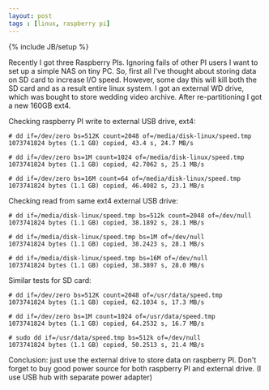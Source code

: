 ```yaml
---
layout: post
tags : [linux, raspberry pi]
---
```

{% include JB/setup %}

Recently I got three Raspberry PIs. Ignoring fails of other PI users I want to set up a simple NAS on tiny PC. So, first all I've thought about storing data on SD card to increase I/O speed. However, some day this will kill both the SD card and as a result entire linux system. I got an external WD drive, which was bought to store wedding video archive. After re-partitioning I got a new 160GB ext4.

Checking raspberry PI write to external USB drive, ext4:

    # dd if=/dev/zero bs=512K count=2048 of=/media/disk-linux/speed.tmp
    1073741824 bytes (1.1 GB) copied, 43.4 s, 24.7 MB/s

    # dd if=/dev/zero bs=1M count=1024 of=/media/disk-linux/speed.tmp
    1073741824 bytes (1.1 GB) copied, 42.7062 s, 25.1 MB/s

    # dd if=/dev/zero bs=16M count=64 of=/media/disk-linux/speed.tmp
    1073741824 bytes (1.1 GB) copied, 46.4082 s, 23.1 MB/s

Checking read from same ext4 external USB drive:

    # dd if=/media/disk-linux/speed.tmp bs=512k count=2048 of=/dev/null
    1073741824 bytes (1.1 GB) copied, 38.1892 s, 28.1 MB/s

    # dd if=/media/disk-linux/speed.tmp bs=1M of=/dev/null
    1073741824 bytes (1.1 GB) copied, 38.2423 s, 28.1 MB/s
    
    # dd if=/media/disk-linux/speed.tmp bs=16M of=/dev/null
    1073741824 bytes (1.1 GB) copied, 38.3897 s, 28.0 MB/s
    
Similar tests for SD card:

    # dd if=/dev/zero bs=512K count=2048 of=/usr/data/speed.tmp
    1073741824 bytes (1.1 GB) copied, 62.1034 s, 17.3 MB/s
    
    # dd if=/dev/zero bs=1M count=1024 of=/usr/data/speed.tmp
    1073741824 bytes (1.1 GB) copied, 64.2532 s, 16.7 MB/s
    
    # sudo dd if=/usr/data/speed.tmp bs=512k of=/dev/null
    1073741824 bytes (1.1 GB) copied, 50.2513 s, 21.4 MB/s
    
Conclusion: just use the external drive to store data on raspberry PI. Don't forget to buy good power source for both raspberry PI and external drive. (I use USB hub with separate power adapter)
